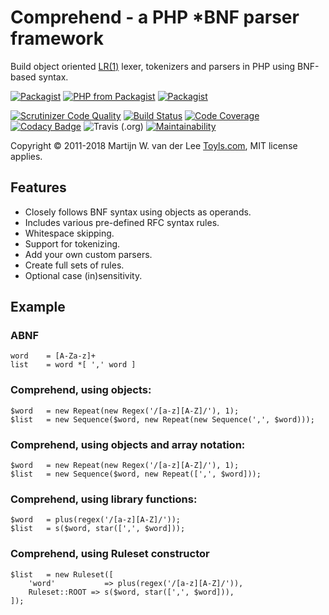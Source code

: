 Comprehend - a PHP *BNF parser framework
========================================
Build object oriented [LR(1)](https://en.wikipedia.org/wiki/Canonical_LR_parser) lexer, tokenizers and parsers in PHP using BNF-based syntax.

[![Packagist](https://img.shields.io/packagist/v/vanderlee/comprehend.svg)](https://packagist.org/packages/vanderlee/comprehend)
[![PHP from Packagist](https://img.shields.io/packagist/php-v/vanderlee/comprehend.svg)](http://php.net/supported-versions.php)
[![Packagist](https://img.shields.io/packagist/l/vanderlee/comprehend.svg)](http://www.opensource.org/licenses/mit-license.php)

[![Scrutinizer Code Quality](https://scrutinizer-ci.com/g/vanderlee/Comprehend/badges/quality-score.png?b=master)](https://scrutinizer-ci.com/g/vanderlee/Comprehend/?branch=master)
[![Build Status](https://scrutinizer-ci.com/g/vanderlee/Comprehend/badges/build.png?b=master)](https://scrutinizer-ci.com/g/vanderlee/Comprehend/build-status/master)
[![Code Coverage](https://scrutinizer-ci.com/g/vanderlee/Comprehend/badges/coverage.png?b=master)](https://scrutinizer-ci.com/g/vanderlee/Comprehend/?branch=master)
[![Codacy Badge](https://api.codacy.com/project/badge/Grade/c065154c0f524d55b6767f6ed8a18657)](https://www.codacy.com/app/vanderlee/Comprehend?utm_source=github.com&amp;utm_medium=referral&amp;utm_content=vanderlee/Comprehend&amp;utm_campaign=Badge_Grade)
![Travis (.org)](https://img.shields.io/travis/vanderlee/Comprehend.svg?label=Travis-CI)
[![Maintainability](https://api.codeclimate.com/v1/badges/3bd38eba7f4912bf2f66/maintainability)](https://codeclimate.com/github/vanderlee/Comprehend/maintainability)


Copyright &copy; 2011-2018 Martijn W. van der Lee [Toyls.com](https://toyls.com), MIT license applies.

Features
--------
 -	Closely follows BNF syntax using objects as operands.
 -  Includes various pre-defined RFC syntax rules.
 -	Whitespace skipping.
 -	Support for tokenizing.
 -  Add your own custom parsers.
 -  Create full sets of rules.
 -	Optional case (in)sensitivity.

Example
-------
### ABNF
    word	= [A-Za-z]+
    list	= word *[ ',' word ]    
### Comprehend, using objects:
    $word	= new Repeat(new Regex('/[a-z][A-Z]/'), 1);
    $list	= new Sequence($word, new Repeat(new Sequence(',', $word)));
### Comprehend, using objects and array notation:
    $word	= new Repeat(new Regex('/[a-z][A-Z]/'), 1);
    $list	= new Sequence($word, new Repeat([',', $word]));
### Comprehend, using library functions:
    $word	= plus(regex('/[a-z][A-Z]/'));
    $list	= s($word, star([',', $word]));
### Comprehend, using Ruleset constructor
    $list   = new Ruleset([
        'word'           => plus(regex('/[a-z][A-Z]/')), 
        Ruleset::ROOT => s($word, star([',', $word])),
    ]);